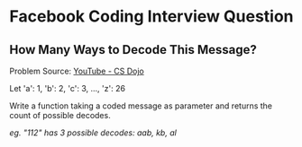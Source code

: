 ﻿# Facebook Coding Interview Question
## How Many Ways to Decode This Message?
Problem Source: [YouTube - CS Dojo](https://www.youtube.com/watch?v=qli-JCrSwuk)

Let 'a': 1, 'b': 2, 'c': 3, ..., 'z': 26

Write a function taking a coded message as parameter and returns the count of possible decodes.

_eg. "112" has 3 possible decodes: aab, kb, al_
